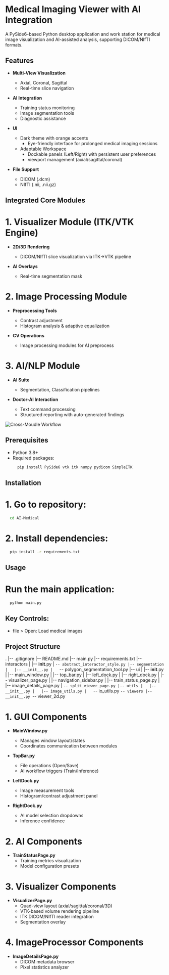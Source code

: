 # Medical Imaging Viewer with AI Integration

A PySide6-based Python desktop application and work station for medical image visualization and AI-assisted analysis, supporting DICOM/NIfTI formats.

## Features

- **Multi-View Visualization**
  - Axial, Coronal, Sagittal
  - Real-time slice navigation

- **AI Integration**
  - Training status monitoring
  - Image segmentation tools
  - Diagnostic assistance

- **UI**
  - Dark theme with orange accents
    * Eye-friendly interface for prolonged medical imaging sessions
  - Adaptable Workspace
    * Dockable panels (Left/Right) with persistent user preferences
    * viewport management (axial/sagittal/coronal)

- **File Support**
  - DICOM (.dcm)
  - NIfTI (.nii, .nii.gz)

## Integrated Core Modules

# 1. Visualizer Module (ITK/VTK Engine)
- **2D/3D Rendering**
    * DICOM/NIfTI slice visualization via ITK->VTK pipeline

- **AI Overlays**
    * Real-time segmentation mask

# 2. Image Processing Module
- **Preprocessing Tools**
    * Contrast adjustment
    * Histogram analysis & adaptive equalization

- **CV Operations**
    * Image processing modules for AI preprocess

# 3. AI/NLP Module
- **AI Suite**
    * Segmentation, Classification pipelines

- **Doctor-AI Interaction**
    * Text command processing
    * Structured reporting with auto-generated findings

![Cross-Moudle Workflow](medical_workflow.png)

## Prerequisites

- Python 3.8+
- Required packages:
  ```bash
    pip install PySide6 vtk itk numpy pydicom SimpleITK
  ```

## Installation

# 1. Go to repository:
  ```bash
    cd AI-Medical
  ```
# 2. Install dependencies:
  ```bash
    pip install -r requirements.txt
  ```

## Usage
# Run the main application:
  ```bash
    python main.py
  ```

## Key Controls:

- file > Open: Load medical images

## Project Structure
.
|-- .gitignore
|-- README.md
|-- main.py
|-- requirements.txt
|-- interactors
|   |-- __init__.py
|   `-- abstract_interactor_style.py
|-- segmentation
|   |-- __init__.py
|   `-- polygon_segmentation_tool.py
|-- ui
|   |-- __init__.py
|   |-- main_window.py
|   |-- top_bar.py
|   |-- left_dock.py
|   |-- right_dock.py
|   |-- visualizer_page.py
|   |-- navigation_sidebar.py
|   |-- train_status_page.py
|   |-- image_details_page.py
|   `-- split_viewer_page.py
|-- utils
|   |-- __init__.py
|   |-- image_utils.py
|   `-- io_utils.py
`-- viewers
    |-- __init__.py
    `-- viewer_2d.py

# 1. GUI Components
- **MainWindow.py**
    * Manages window layout/states
    * Coordinates communication between modules

- **TopBar.py**
    * File operations (Open/Save)
    * AI workflow triggers (Train/Inference)

- **LeftDock.py**
    * Image measurement tools
    * Histogram/contrast adjustment panel

- **RightDock.py**
    * AI model selection dropdowns
    * Inference confidence

# 2. AI Components
- **TrainStatusPage.py**
    * Training metrics visualization
    * Model configuration presets

# 3. Visualizer Components
- **VisualizerPage.py**
    * Quad-view layout (axial/sagittal/coronal/3D)
    * VTK-based volume rendering pipeline
    * ITK DICOM/NIfTI reader integration
    * Segmentation overlay

# 4. ImageProcessor Components
- **ImageDetailsPage.py**
    * DICOM metadata browser
    * Pixel statistics analyzer





